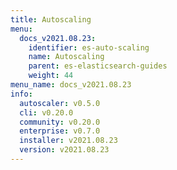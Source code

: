 ```yaml
---
title: Autoscaling
menu:
  docs_v2021.08.23:
    identifier: es-auto-scaling
    name: Autoscaling
    parent: es-elasticsearch-guides
    weight: 44
menu_name: docs_v2021.08.23
info:
  autoscaler: v0.5.0
  cli: v0.20.0
  community: v0.20.0
  enterprise: v0.7.0
  installer: v2021.08.23
  version: v2021.08.23
---
```


